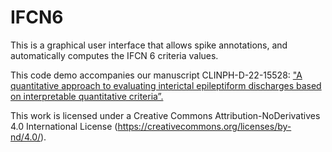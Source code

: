 # IFCN6
This is a graphical user interface that allows spike annotations, and automatically computes the IFCN 6 criteria values.

This code demo accompanies our manuscript CLINPH-D-22-15528: ["A quantitative approach to evaluating interictal epileptiform discharges based on interpretable quantitative criteria”.](https://pubmed.ncbi.nlm.nih.gov/36473334/)

This work is licensed under a Creative Commons Attribution-NoDerivatives 4.0 International License (https://creativecommons.org/licenses/by-nd/4.0/).
